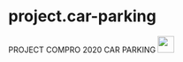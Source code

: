 # project.car-parking
PROJECT COMPRO 2020 CAR PARKING
<img src="https://raw.githubusercontent.com/MartinHeinz/MartinHeinz/master/wave.gif" width="30px">
